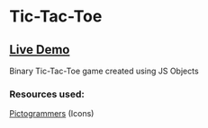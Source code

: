 # Tic-Tac-Toe

## [Live Demo](https://melovii.github.io/tic-tac-toe/)

Binary Tic-Tac-Toe game created using JS Objects

### Resources used:

<a href="https://pictogrammers.com/library/mdi/">Pictogrammers</a> (Icons)
